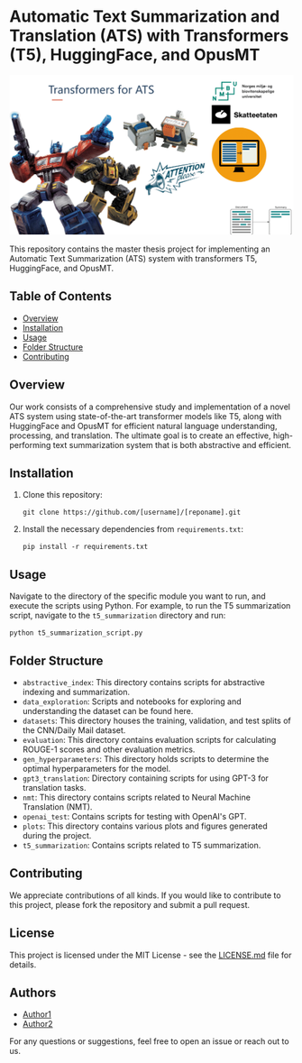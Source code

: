 # Automatic Text Summarization and Translation (ATS) with Transformers (T5), HuggingFace, and OpusMT

![Project Logo](./plots/Transformers_Summ_wide-1.png)

This repository contains the master thesis project for implementing an Automatic Text Summarization (ATS) system with transformers T5, HuggingFace, and OpusMT.

## Table of Contents

- [Overview](#overview)
- [Installation](#installation)
- [Usage](#usage)
- [Folder Structure](#folder-structure)
- [Contributing](#contributing)

## Overview

Our work consists of a comprehensive study and implementation of a novel ATS system using state-of-the-art transformer models like T5, along with HuggingFace and OpusMT for efficient natural language understanding, processing, and translation. The ultimate goal is to create an effective, high-performing text summarization system that is both abstractive and efficient.

## Installation

1. Clone this repository:
    ```
    git clone https://github.com/[username]/[reponame].git
    ```
2. Install the necessary dependencies from `requirements.txt`:
    ```
    pip install -r requirements.txt
    ```

## Usage

Navigate to the directory of the specific module you want to run, and execute the scripts using Python. For example, to run the T5 summarization script, navigate to the `t5_summarization` directory and run:
```
python t5_summarization_script.py
```

## Folder Structure

- `abstractive_index`: This directory contains scripts for abstractive indexing and summarization.
- `data_exploration`: Scripts and notebooks for exploring and understanding the dataset can be found here.
- `datasets`: This directory houses the training, validation, and test splits of the CNN/Daily Mail dataset.
- `evaluation`: This directory contains evaluation scripts for calculating ROUGE-1 scores and other evaluation metrics.
- `gen_hyperparameters`: This directory holds scripts to determine the optimal hyperparameters for the model.
- `gpt3_translation`: Directory containing scripts for using GPT-3 for translation tasks.
- `nmt`: This directory contains scripts related to Neural Machine Translation (NMT).
- `openai_test`: Contains scripts for testing with OpenAI's GPT.
- `plots`: This directory contains various plots and figures generated during the project.
- `t5_summarization`: Contains scripts related to T5 summarization.

## Contributing

We appreciate contributions of all kinds. If you would like to contribute to this project, please fork the repository and submit a pull request.

## License

This project is licensed under the MIT License - see the [LICENSE.md](LICENSE.md) file for details.

## Authors

- [Author1](https://github.com/username1)
- [Author2](https://github.com/username2)

For any questions or suggestions, feel free to open an issue or reach out to us.
